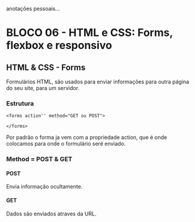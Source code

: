 anotações pessoais...

# BLOCO 06 - HTML e CSS: Forms, flexbox e responsivo

## HTML & CSS - Forms

Formulários HTML, são usados para enviar informações para outra página do seu site, para um servidor.

### Estrutura

```
<forms action'' method="GET ou POST">

</forms>
```

Por padrão o forma ja vem com a propriedade action, que é onde colocamos para onde o formulário seré enviado.

### Method = POST & GET

#### POST

Envia informação ocultamente.

#### GET

Dados são enviados atraves da URL.